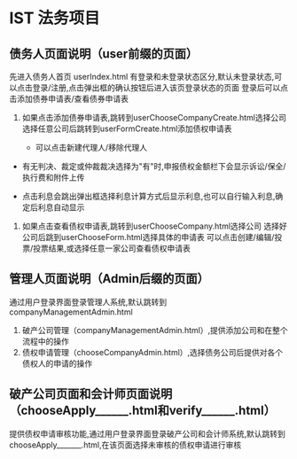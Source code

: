 # IST 法务项目

## 债务人页面说明（user前缀的页面）

先进入债务人首页 userIndex.html
有登录和未登录状态区分,默认未登录状态,可以点击登录/注册,点击弹出框的确认按钮后进入该页登录状态的页面
登录后可以点击添加债券申请表/查看债券申请表

1. 如果点击添加债券申请表,跳转到userChooseCompanyCreate.html选择公司
     选择任意公司后跳转到userFormCreate.html添加债权申请表

   - 可以点击新建代理人/移除代理人


- 有无判决、裁定或仲裁裁决选择为"有"时,申报债权金额栏下会显示诉讼/保全/执行费和附件上传


- 点击利息会跳出弹出框选择利息计算方式后显示利息,也可以自行输入利息,确定后利息自动显示

1. 如果点击查看债权申请表,跳转到userChooseCompany.html选择公司
     选择好公司后跳到userChooseForm.html选择具体的申请表
     可以点击创建/编辑/投票/投票结果,或选择任意一家公司查看债权申请表

## 管理人页面说明（Admin后缀的页面）

   通过用户登录界面登录管理人系统,默认跳转到companyManagementAdmin.html

1. 破产公司管理（companyManagementAdmin.html）,提供添加公司和在整个流程中的操作
2. 债权申请管理（chooseCompanyAdmin.html）,选择债务公司后提供对各个债权人的申请的操作

## 破产公司页面和会计师页面说明（chooseApply______.html和verify______.html）

提供债权申请审核功能,通过用户登录界面登录破产公司和会计师系统,默认跳转到chooseApply_______.html,在该页面选择未审核的债权申请进行审核

